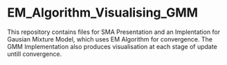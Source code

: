 # EM_Algorithm_Visualising_GMM  

This repository contains files for SMA Presentation and an Implentation for Gausian Mixture Model, which uses EM Algorithm for convergence.
The GMM Implementation also produces visualisation at each stage of update untill convergence.


